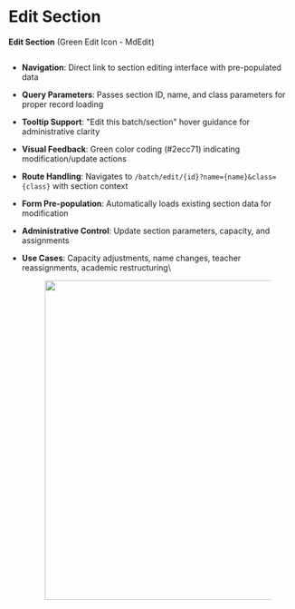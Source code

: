 # Edit Section

**Edit Section** (Green Edit Icon - MdEdit)

<div align="left"><figure><img src="../../../../.gitbook/assets/Screenshot 2025-09-04 at 9.49.04 AM.png" alt=""><figcaption></figcaption></figure></div>

* **Navigation**: Direct link to section editing interface with pre-populated data
* **Query Parameters**: Passes section ID, name, and class parameters for proper record loading
* **Tooltip Support**: "Edit this batch/section" hover guidance for administrative clarity
* **Visual Feedback**: Green color coding (#2ecc71) indicating modification/update actions
* **Route Handling**: Navigates to `/batch/edit/{id}?name={name}&class={class}` with section context
* **Form Pre-population**: Automatically loads existing section data for modification
* **Administrative Control**: Update section parameters, capacity, and assignments
*   **Use Cases**: Capacity adjustments, name changes, teacher reassignments, academic restructuring\


    <figure><img src="../../../../.gitbook/assets/Screenshot 2025-09-04 at 9.51.09 AM.png" alt="" width="563"><figcaption></figcaption></figure>
